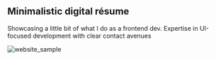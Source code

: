 <h2>Minimalistic digital résume</h2>

Showcasing a little bit of what I do as a frontend dev.
Expertise in UI-focused development with
clear contact avenues

![website_sample](https://github.com/user-attachments/assets/ea5add54-c362-418f-961f-4c928308e3fc)
